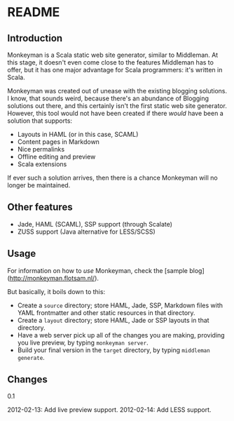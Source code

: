 # README

## Introduction

Monkeyman is a Scala static web site generator, similar to
Middleman. At this stage, it doesn't even come close to the features
Middleman has to offer, but it has one major advantage for Scala
programmers: it's written in Scala.

Monkeyman was created out of unease with the existing blogging
solutions. I know, that sounds weird, because there's an abundance of
Blogging solutions out there, and this certainly isn't the first
static web site generator. However, this tool would not have been
created if there _would_ have been a solution that supports:

* Layouts in HAML (or in this case, SCAML)
* Content pages in Markdown
* Nice permalinks
* Offline editing and preview
* Scala extensions

If ever such a solution arrives, then there is a chance Monkeyman will
no longer be maintained.

## Other features

* Jade, HAML (SCAML), SSP support (through Scalate)
* ZUSS support (Java alternative for LESS/SCSS)

## Usage

For information on how to _use_ Monkeyman, check the [sample blog]
(http://monkeyman.flotsam.nl/). 

But basically, it boils down to this:

* Create a `source` directory; store HAML, Jade, SSP, Markdown files
  with YAML frontmatter and other static resources in that directory.
* Create a `layout` directory; store HAML, Jade or SSP layouts in that
  directory. 
* Have a web server pick up all of the changes you are making,
  providing you live preview, by typing `monkeyman server`. 
* Build your final version in the `target` directory, by typing
  `middleman generate`. 

## Changes

0.1

2012-02-13: Add live preview support.
2012-02-14: Add LESS support.

